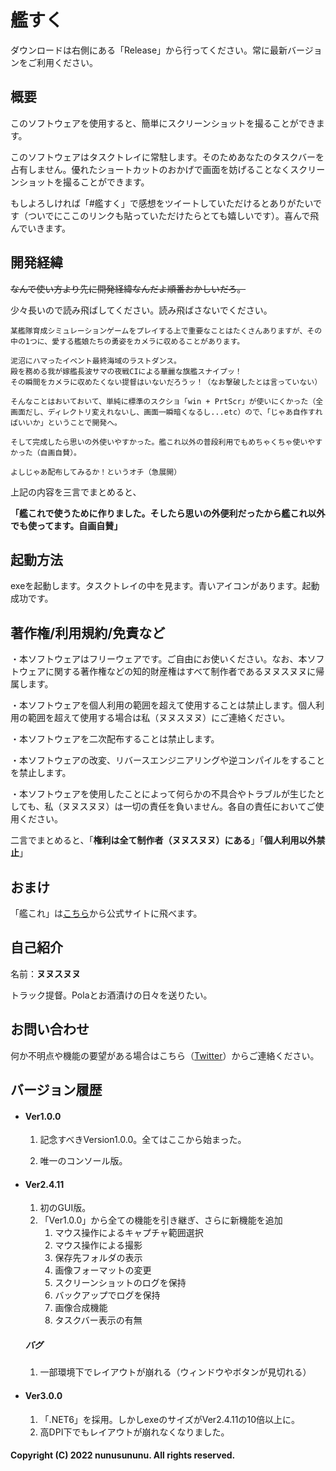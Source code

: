 # 艦すく

ダウンロードは右側にある「Release」から行ってください。常に最新バージョンをご利用ください。






## 概要

このソフトウェアを使用すると、簡単にスクリーンショットを撮ることができます。

このソフトウェアはタスクトレイに常駐します。そのためあなたのタスクバーを占有しません。優れたショートカットのおかげで画面を妨げることなくスクリーンショットを撮ることができます。

もしよろしければ「#艦すく」で感想をツイートしていただけるとありがたいです（ついでにここのリンクも貼っていただけたらとても嬉しいです）。喜んで飛んでいきます。






## 開発経緯

~~なんで使い方より先に開発経緯なんだよ順番おかしいだろ。~~

少々長いので読み飛ばしてください。読み飛ばさないでください。

```
某艦隊育成シミュレーションゲームをプレイする上で重要なことはたくさんありますが、その中の1つに、愛する艦娘たちの勇姿をカメラに収めることがあります。

泥沼にハマったイベント最終海域のラストダンス。
殿を務める我が嫁艦長波サマの夜戦CIによる華麗な旗艦スナイプッ！
その瞬間をカメラに収めたくない提督はいないだろうッ！（なお撃破したとは言っていない）

そんなことはおいておいて、単純に標準のスクショ「win + PrtScr」が使いにくかった（全画面だし、ディレクトリ変えれないし、画面一瞬暗くなるし...etc）ので、「じゃあ自作すればいいか」ということで開発へ。

そして完成したら思いの外使いやすかった。艦これ以外の普段利用でもめちゃくちゃ使いやすかった（自画自賛）。

よしじゃあ配布してみるか！というオチ（急展開）
```

上記の内容を三言でまとめると、

**「艦これで使うために作りました。そしたら思いの外便利だったから艦これ以外でも使ってます。自画自賛」**






## 起動方法

exeを起動します。タスクトレイの中を見ます。青いアイコンがあります。起動成功です。





## 著作権/利用規約/免責など

・本ソフトウェアはフリーウェアです。ご自由にお使いください。なお、本ソフトウェアに関する著作権などの知的財産権はすべて制作者であるヌヌスヌヌに帰属します。

・本ソフトウェアを個人利用の範囲を超えて使用することは禁止します。個人利用の範囲を超えて使用する場合は私（ヌヌスヌヌ）にご連絡ください。

・本ソフトウェアを二次配布することは禁止します。

・本ソフトウェアの改変、リバースエンジニアリングや逆コンパイルをすることを禁止します。

・本ソフトウェアを使用したことによって何らかの不具合やトラブルが生じたとしても、私（ヌヌスヌヌ）は一切の責任を負いません。各自の責任においてご使用ください。



二言でまとめると、「**権利は全て制作者（ヌヌスヌヌ）にある**」「**個人利用以外禁止**」






## おまけ

「艦これ」は[こちら](https://www.dmm.com/netgame/feature/kancolle.html)から公式サイトに飛べます。






## 自己紹介

名前：**ヌヌスヌヌ**

トラック提督。Polaとお酒漬けの日々を送りたい。






## お問い合わせ

何か不明点や機能の要望がある場合はこちら（[Twitter](https://twitter.com/nunusununu)）からご連絡ください。






## バージョン履歴
- #### Ver1.0.0

  1. 記念すべきVersion1.0.0。全てはここから始まった。

  2. 唯一のコンソール版。

     

- #### Ver2.4.11

  1. 初のGUI版。
  2. 「Ver1.0.0」から全ての機能を引き継ぎ、さらに新機能を追加
     1. マウス操作によるキャプチャ範囲選択
     2. マウス操作による撮影
     3. 保存先フォルダの表示
     4. 画像フォーマットの変更
     5. スクリーンショットのログを保持
     6. バックアップでログを保持
     7. 画像合成機能
     8. タスクバー表示の有無

  ##### バグ

  1. 一部環境下でレイアウトが崩れる（ウィンドウやボタンが見切れる）



- #### Ver3.0.0

  1. 「.NET6」を採用。しかしexeのサイズがVer2.4.11の10倍以上に。
  1. 高DPI下でもレイアウトが崩れなくなりました。





#### Copyright (C) 2022 nunusununu. All rights reserved.
